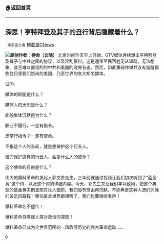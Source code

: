 ###  [:house:返回首頁](https://github.com/ourhimalayas/txt)
---

## 深思！亨特拜登及其子的丑行背后隐藏着什么？
` 東京富士會` [轉載自GNews](https://gnews.org/zh-hans/456717/)

![]()![](https://gnews-media-offload.s3.amazonaws.com/wp-content/uploads/2020/10/26070419/%E6%B7%B1%E6%80%9D%EF%BC%81%E4%BA%A8%E7%89%B9%E6%8B%9C%E7%99%BB%E5%8F%8A%E5%85%B6%E5%AD%90%E7%9A%84%E4%B8%91%E8%A1%8C%E8%83%8C%E5%90%8E%E9%9A%90%E8%97%8F%E7%9D%80%E4%BB%80%E4%B9%88%EF%BC%9F-1.png)**原创作者：待命（文晓）**
北京时间昨天早上开始，GTV媒体连续爆出亨特拜登及其子与中共之间的协议，以及淫乱资料。这是通常平民百姓无从知晓，无法想象、甚至难以置信的的中共和美国的政界丑态。然而，如此重磅炸弹并没有震醒那些往日里我们崇尚的美国、乃至世界的各大知名媒体。

试问，

媒体的职能是什么？

媒体人的天职是什么？

此般集体沉默是为什么？

职业不履行，一定有指令。

反常行指令？一定有使命。

不报这个人的丑闻，就是想保护这个行丑人。

极力保护这样的行丑人，会是什么人的使命？

这个使命的目的是什么？

伟大的爆料革命的发起人郭文贵先生，三年前就通过视频让我们初次听到了“蓝金黄”这个词，以及这个词的详细内容。今天，郭先生又让我们学以致用，把这个典型的蓝金黄实例呈现在世人面前。我们没有理由再沉默，不能再走这种人渣们为我们设定的路程！哪怕是全世界都闭嘴了，我们也要继续发声！

爆料革命名不虚传！

爆料革命将唤起人类对政治的深思！

爆料革命已成为全世界范围的一场改写历史的伟大革命运动……

0
